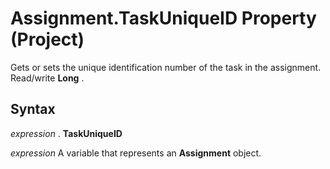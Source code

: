 
# Assignment.TaskUniqueID Property (Project)

Gets or sets the unique identification number of the task in the assignment. Read/write  **Long** .


## Syntax

 _expression_ . **TaskUniqueID**

 _expression_ A variable that represents an **Assignment** object.

